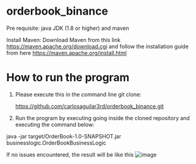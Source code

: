 # orderbook_binance

Pre requisite: java JDK (1.8 or higher) and maven

Install Maven: Download Maven from this link https://maven.apache.org/download.cgi
and follow the installation guide from here https://maven.apache.org/install.html

# How to run the program

1. Please execute this in the command line git clone:

   https://github.com/carlosaguilar3rd/orderbook_binance.git

2. Run the program by executing going inside the cloned repository and executing the command below:

  java -jar target/OrderBook-1.0-SNAPSHOT.jar businesslogic.OrderBookBusinessLogic


If no issues encountered, the result will be like this
![image](https://github.com/carlosaguilar3rd/orderbook_binance/assets/145794459/77894b7e-4277-4959-af81-ecbecb6c73bc)







